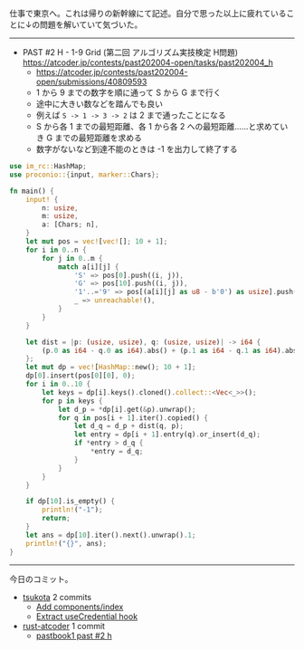 仕事で東京へ。これは帰りの新幹線にて記述。自分で思った以上に疲れていることに↓の問題を解いていて気づいた。

---

- PAST #2 H - 1-9 Grid (第二回 アルゴリズム実技検定 H問題)
  <https://atcoder.jp/contests/past202004-open/tasks/past202004_h>
  - <https://atcoder.jp/contests/past202004-open/submissions/40809593>
  - 1 から 9 までの数字を順に通って S から G まで行く
  - 途中に大きい数などを踏んでも良い
  - 例えば `S -> 1 -> 3 -> 2` は 2 まで通ったことになる
  - S から各 1 までの最短距離、各 1 から各 2 への最短距離……と求めていき G までの最短距離を求める
  - 数字がないなど到達不能のときは -1 を出力して終了する

```rust
use im_rc::HashMap;
use proconio::{input, marker::Chars};

fn main() {
    input! {
        n: usize,
        m: usize,
        a: [Chars; n],
    }
    let mut pos = vec![vec![]; 10 + 1];
    for i in 0..n {
        for j in 0..m {
            match a[i][j] {
                'S' => pos[0].push((i, j)),
                'G' => pos[10].push((i, j)),
                '1'..='9' => pos[(a[i][j] as u8 - b'0') as usize].push((i, j)),
                _ => unreachable!(),
            }
        }
    }

    let dist = |p: (usize, usize), q: (usize, usize)| -> i64 {
        (p.0 as i64 - q.0 as i64).abs() + (p.1 as i64 - q.1 as i64).abs()
    };
    let mut dp = vec![HashMap::new(); 10 + 1];
    dp[0].insert(pos[0][0], 0);
    for i in 0..10 {
        let keys = dp[i].keys().cloned().collect::<Vec<_>>();
        for p in keys {
            let d_p = *dp[i].get(&p).unwrap();
            for q in pos[i + 1].iter().copied() {
                let d_q = d_p + dist(q, p);
                let entry = dp[i + 1].entry(q).or_insert(d_q);
                if *entry > d_q {
                    *entry = d_q;
                }
            }
        }
    }

    if dp[10].is_empty() {
        println!("-1");
        return;
    }
    let ans = dp[10].iter().next().unwrap().1;
    println!("{}", ans);
}
```

---

今日のコミット。

- [tsukota](https://github.com/bouzuya/tsukota) 2 commits
  - [Add components/index](https://github.com/bouzuya/tsukota/commit/d702df951e6c19fc2d22b2a1532aec2cfd5d77e3)
  - [Extract useCredential hook](https://github.com/bouzuya/tsukota/commit/b5a1a55ae6dbb7015ab68a8875f287c0474f7925)
- [rust-atcoder](https://github.com/bouzuya/rust-atcoder) 1 commit
  - [pastbook1 past #2 h](https://github.com/bouzuya/rust-atcoder/commit/e3a6051f08bb99c26f15989d12a0691c5d1c0ff2)

